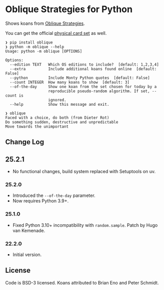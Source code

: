 # Oblique Strategies for Python

Shows koans from [Oblique Strategies](https://en.wikipedia.org/wiki/Oblique_Strategies).

You can get the official [physical card set](https://www.enoshop.co.uk/product/oblique-strategies) as well.

```
❯ pip install oblique
❯ python -m oblique --help
Usage: python -m oblique [OPTIONS]

Options:
  --edition TEXT   Which OS editions to include?  [default: 1,2,3,4]
  --extra          Include additional koans found online  [default: False]
  --python         Include Monty Python quotes  [default: False]
  --count INTEGER  How many koans to show  [default: 3]
  --of-the-day     Show one koan from the set chosen for today by a
                   reproducible pseudo-random algorithm. If set, --count is
                   ignored.
  --help           Show this message and exit.

❯ oblique
Faced with a choice, do both (from Dieter Rot)
Do something sudden, destructive and unpredictable
Move towards the unimportant
```

## Change Log

## 25.2.1
- No functional changes, build system replaced with Setuptools on uv.

### 25.2.0
- Introduced the `--of-the-day` parameter.
- Now requires Python 3.9+.

### 25.1.0
- Fixed Python 3.10+ incompatibility with `random.sample`. Patch by Hugo
  van Kemenade.

### 22.2.0
- Initial version.

## License

Code is BSD-3 licensed. Koans attributed to Brian Eno and Peter Schmidt. 